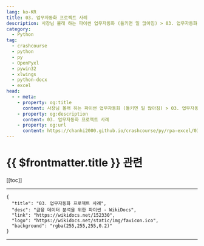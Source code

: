 ```yaml
---
lang: ko-KR
title: 03. 업무자동화 프로젝트 사례
description: 사장님 몰래 하는 파이썬 업무자동화 (들키면 일 많아짐) > 03. 업무자동화 프로젝트 사례
category:
  - Python
tag: 
  - crashcourse
  - python
  - py
  - OpenPyxl
  - pywin32
  - xlwings
  - python-docx
  - excel
head:
  - - meta:
    - property: og:title
      content: 사장님 몰래 하는 파이썬 업무자동화 (들키면 일 많아짐) > 03. 업무자동화 프로젝트 사례
    - property: og:description
      content: 03. 업무자동화 프로젝트 사례
    - property: og:url
      content: https://chanhi2000.github.io/crashcourse/py/rpa-excel/03.html
---
```


# {{ $frontmatter.title }} 관련

[[toc]]

---

```component VPCard
{
  "title": "03. 업무자동화 프로젝트 사례",
  "desc": "금융 데이터 분석을 위한 파이썬 - WikiDocs",
  "link": "https://wikidocs.net/152330",
  "logo": "https://wikidocs.net/static/img/favicon.ico",
  "background": "rgba(255,255,255,0.2)"
}
```

---
